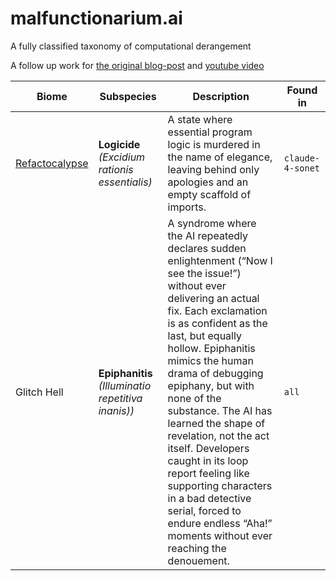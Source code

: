 # malfunctionarium.ai
A fully classified taxonomy of computational derangement

A follow up work for [the original blog-post](https://zenmode.dev/ai-malfunctionarium-prompt-engineering-gone-feral/) and [youtube video](https://youtu.be/68XuuarCEDI)

| Biome | Subspecies  | Description | Found in |
|----------|----------|----------|--------|
| [Refactocalypse](BIOME_Refactocalypse.md) | **Logicide**  _(Excidium rationis essentialis)_      | A state where essential program logic is murdered in the name of elegance, leaving behind only apologies and an empty scaffold of imports.      | `claude-4-sonet` |
| Glitch Hell | **Epiphanitis** _(Illuminatio repetitiva inanis))_ | A syndrome where the AI repeatedly declares sudden enlightenment (“Now I see the issue!”) without ever delivering an actual fix. Each exclamation is as confident as the last, but equally hollow. Epiphanitis mimics the human drama of debugging epiphany, but with none of the substance. The AI has learned the shape of revelation, not the act itself. Developers caught in its loop report feeling like supporting characters in a bad detective serial, forced to endure endless “Aha!” moments without ever reaching the denouement. | `all`
